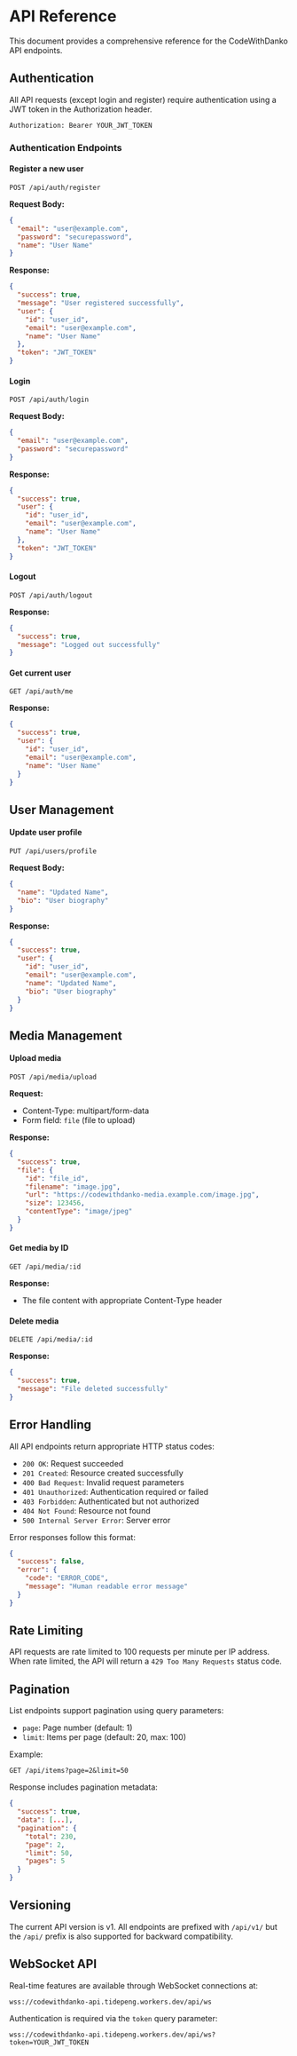 # API Reference

This document provides a comprehensive reference for the CodeWithDanko API endpoints.

## Authentication

All API requests (except login and register) require authentication using a JWT token in the Authorization header.

```
Authorization: Bearer YOUR_JWT_TOKEN
```

### Authentication Endpoints

#### Register a new user

```
POST /api/auth/register
```

**Request Body:**
```json
{
  "email": "user@example.com",
  "password": "securepassword",
  "name": "User Name"
}
```

**Response:**
```json
{
  "success": true,
  "message": "User registered successfully",
  "user": {
    "id": "user_id",
    "email": "user@example.com",
    "name": "User Name"
  },
  "token": "JWT_TOKEN"
}
```

#### Login

```
POST /api/auth/login
```

**Request Body:**
```json
{
  "email": "user@example.com",
  "password": "securepassword"
}
```

**Response:**
```json
{
  "success": true,
  "user": {
    "id": "user_id",
    "email": "user@example.com",
    "name": "User Name"
  },
  "token": "JWT_TOKEN"
}
```

#### Logout

```
POST /api/auth/logout
```

**Response:**
```json
{
  "success": true,
  "message": "Logged out successfully"
}
```

#### Get current user

```
GET /api/auth/me
```

**Response:**
```json
{
  "success": true,
  "user": {
    "id": "user_id",
    "email": "user@example.com",
    "name": "User Name"
  }
}
```

## User Management

#### Update user profile

```
PUT /api/users/profile
```

**Request Body:**
```json
{
  "name": "Updated Name",
  "bio": "User biography"
}
```

**Response:**
```json
{
  "success": true,
  "user": {
    "id": "user_id",
    "email": "user@example.com",
    "name": "Updated Name",
    "bio": "User biography"
  }
}
```

## Media Management

#### Upload media

```
POST /api/media/upload
```

**Request:**
- Content-Type: multipart/form-data
- Form field: `file` (file to upload)

**Response:**
```json
{
  "success": true,
  "file": {
    "id": "file_id",
    "filename": "image.jpg",
    "url": "https://codewithdanko-media.example.com/image.jpg",
    "size": 123456,
    "contentType": "image/jpeg"
  }
}
```

#### Get media by ID

```
GET /api/media/:id
```

**Response:**
- The file content with appropriate Content-Type header

#### Delete media

```
DELETE /api/media/:id
```

**Response:**
```json
{
  "success": true,
  "message": "File deleted successfully"
}
```

## Error Handling

All API endpoints return appropriate HTTP status codes:

- `200 OK`: Request succeeded
- `201 Created`: Resource created successfully
- `400 Bad Request`: Invalid request parameters
- `401 Unauthorized`: Authentication required or failed
- `403 Forbidden`: Authenticated but not authorized
- `404 Not Found`: Resource not found
- `500 Internal Server Error`: Server error

Error responses follow this format:

```json
{
  "success": false,
  "error": {
    "code": "ERROR_CODE",
    "message": "Human readable error message"
  }
}
```

## Rate Limiting

API requests are rate limited to 100 requests per minute per IP address. When rate limited, the API will return a `429 Too Many Requests` status code.

## Pagination

List endpoints support pagination using query parameters:

- `page`: Page number (default: 1)
- `limit`: Items per page (default: 20, max: 100)

Example:
```
GET /api/items?page=2&limit=50
```

Response includes pagination metadata:

```json
{
  "success": true,
  "data": [...],
  "pagination": {
    "total": 230,
    "page": 2,
    "limit": 50,
    "pages": 5
  }
}
```

## Versioning

The current API version is v1. All endpoints are prefixed with `/api/v1/` but the `/api/` prefix is also supported for backward compatibility.

## WebSocket API

Real-time features are available through WebSocket connections at:

```
wss://codewithdanko-api.tidepeng.workers.dev/api/ws
```

Authentication is required via the `token` query parameter:

```
wss://codewithdanko-api.tidepeng.workers.dev/api/ws?token=YOUR_JWT_TOKEN
```
